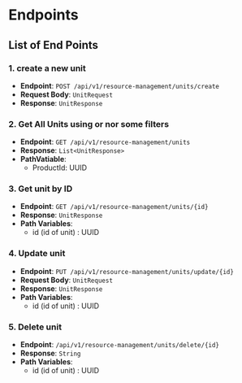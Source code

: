 # Endpoints

## List of End Points

### 1. create a new unit

- **Endpoint**: `POST /api/v1/resource-management/units/create`
- **Request Body**: `UnitRequest`
- **Response**: `UnitResponse`

### 2. Get All Units using or nor some filters

- **Endpoint**: `GET /api/v1/resource-management/units`
- **Response**: `List<UnitResponse>`
- **PathVatiable**:
  - ProductId: UUID

### 3. Get unit by ID

- **Endpoint**: `GET /api/v1/resource-management/units/{id}`
- **Response**: `UnitResponse`
- **Path Variables**:
  - id (id of unit) : UUID

### 4. Update unit

- **Endpoint**: `PUT /api/v1/resource-management/units/update/{id}`
- **Request Body**: `UnitRequest`
- **Response**: `UnitResponse`
- **Path Variables**:
  - id (id of unit) : UUID

### 5. Delete unit

- **Endpoint**: `/api/v1/resource-management/units/delete/{id}`
- **Response**: `String`
- **Path Variables**:
  - id (id of unit) : UUID
